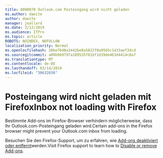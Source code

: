 ```yaml
---
title: 8000078 Outlook.com Posteingang wird nicht geladen
ms.author: daeite
author: daeite
manager: joallard
ms.date: 3/12/2019
ms.audience: ITPro
ms.topic: article
ROBOTS: NOINDEX, NOFOLLOW
localization_priority: Normal
ms.openlocfilehash: 20be76d0a3442be8a5822f0a9565c1433aef24cd
ms.sourcegitcommit: a09b9b9797a189535f81bf1d39de463d4414c8a7
ms.translationtype: MT
ms.contentlocale: de-DE
ms.lasthandoff: 03/14/2019
ms.locfileid: "30632036"
---
```

# <a name="inbox-not-loading-with-firefox"></a><span data-ttu-id="5c88c-102">Posteingang wird nicht geladen mit Firefox</span><span class="sxs-lookup"><span data-stu-id="5c88c-102">Inbox not loading with Firefox</span></span>

<span data-ttu-id="5c88c-103">Bestimmte Add-ons im Firefox-Browser verhindern möglicherweise, dass Ihr Outlook.com-Posteingang geladen wird.</span><span class="sxs-lookup"><span data-stu-id="5c88c-103">Certain add-ons in the Firefox browser might prevent your Outlook.com inbox from loading.</span></span>
  
<span data-ttu-id="5c88c-104">Besuchen Sie den Firefox-Support, um zu erfahren, wie [Add-ons deaktiviert oder entfernt](https://support.mozilla.org/kb/disable-or-remove-add-ons)werden.</span><span class="sxs-lookup"><span data-stu-id="5c88c-104">Visit Firefox support to learn how to [Disable or remove Add-ons](https://support.mozilla.org/kb/disable-or-remove-add-ons).</span></span>

